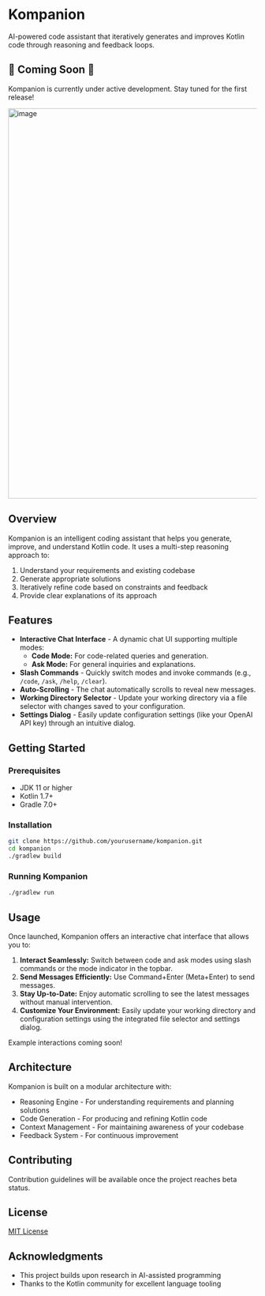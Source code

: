# Kompanion

AI-powered code assistant that iteratively generates and improves Kotlin code through reasoning and feedback loops.

## 🚧 Coming Soon 🚧

Kompanion is currently under active development. Stay tuned for the first release!

<img width="790" alt="image" src="https://github.com/user-attachments/assets/ccbb5e1a-f3a7-4ef7-bf08-6ff9fcdb52c6" />



## Overview

Kompanion is an intelligent coding assistant that helps you generate, improve, and understand Kotlin code. It uses a multi-step reasoning approach to:

1. Understand your requirements and existing codebase
2. Generate appropriate solutions
3. Iteratively refine code based on constraints and feedback
4. Provide clear explanations of its approach

## Features

- **Interactive Chat Interface** - A dynamic chat UI supporting multiple modes:
    - **Code Mode:** For code-related queries and generation.
    - **Ask Mode:** For general inquiries and explanations.
- **Slash Commands** - Quickly switch modes and invoke commands (e.g., `/code`, `/ask`, `/help`, `/clear`).
- **Auto-Scrolling** - The chat automatically scrolls to reveal new messages.
- **Working Directory Selector** - Update your working directory via a file selector with changes saved to your configuration.
- **Settings Dialog** - Easily update configuration settings (like your OpenAI API key) through an intuitive dialog.

## Getting Started

### Prerequisites

- JDK 11 or higher
- Kotlin 1.7+
- Gradle 7.0+

### Installation

```bash
git clone https://github.com/yourusername/kompanion.git
cd kompanion
./gradlew build
```

### Running Kompanion

```bash
./gradlew run
```

## Usage

Once launched, Kompanion offers an interactive chat interface that allows you to:

1. **Interact Seamlessly:** Switch between code and ask modes using slash commands or the mode indicator in the topbar.
2. **Send Messages Efficiently:** Use Command+Enter (Meta+Enter) to send messages.
3. **Stay Up-to-Date:** Enjoy automatic scrolling to see the latest messages without manual intervention.
4. **Customize Your Environment:** Easily update your working directory and configuration settings using the integrated file selector and settings dialog.

Example interactions coming soon!

## Architecture

Kompanion is built on a modular architecture with:

- Reasoning Engine - For understanding requirements and planning solutions
- Code Generation - For producing and refining Kotlin code
- Context Management - For maintaining awareness of your codebase
- Feedback System - For continuous improvement

## Contributing

Contribution guidelines will be available once the project reaches beta status.

## License

[MIT License](LICENSE)

## Acknowledgments

- This project builds upon research in AI-assisted programming
- Thanks to the Kotlin community for excellent language tooling
